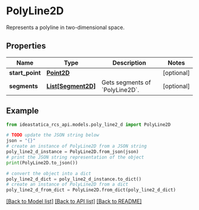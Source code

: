 # PolyLine2D

Represents a polyline in two-dimensional space.

## Properties

Name | Type | Description | Notes
------------ | ------------- | ------------- | -------------
**start_point** | [**Point2D**](Point2D.md) |  | [optional] 
**segments** | [**List[Segment2D]**](Segment2D.md) | Gets segments of &#x60;PolyLine2D&#x60;. | [optional] 

## Example

```python
from ideastatica_rcs_api.models.poly_line2_d import PolyLine2D

# TODO update the JSON string below
json = "{}"
# create an instance of PolyLine2D from a JSON string
poly_line2_d_instance = PolyLine2D.from_json(json)
# print the JSON string representation of the object
print(PolyLine2D.to_json())

# convert the object into a dict
poly_line2_d_dict = poly_line2_d_instance.to_dict()
# create an instance of PolyLine2D from a dict
poly_line2_d_from_dict = PolyLine2D.from_dict(poly_line2_d_dict)
```
[[Back to Model list]](../README.md#documentation-for-models) [[Back to API list]](../README.md#documentation-for-api-endpoints) [[Back to README]](../README.md)


